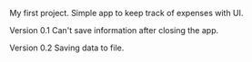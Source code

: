 My first project. Simple app to keep track of expenses with UI.

Version 0.1
Can't save information after closing the app.

Version 0.2
Saving data to file.
